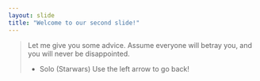 ```yaml
---
layout: slide
title: "Welcome to our second slide!"
---
```

> Let me give you some advice. Assume everyone will betray you, and you will never be disappointed.
> - Solo (Starwars)
Use the left arrow to go back!